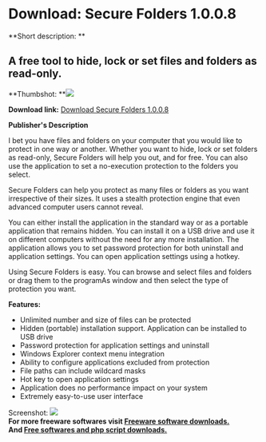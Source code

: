 # Download: Secure Folders 1.0.0.8

**Short description: **

## A free tool to hide, lock or set files and folders as read-only.

  
**Thumbshot: **![](http://www.freewarefiles.com/screenshot/secure_folders.jpg)   
  
**Download link:** [Download Secure Folders 1.0.0.8](http://freesoftwares.boysofts.com/Secure-Folders_program_96540.html)  
  

**Publisher's Description**  
  

I bet you have files and folders on your computer that you would like to
protect in one way or another. Whether you want to hide, lock or set folders
as read-only, Secure Folders will help you out, and for free. You can also use
the application to set a no-execution protection to the folders you select.

Secure Folders can help you protect as many files or folders as you want
irrespective of their sizes. It uses a stealth protection engine that even
advanced computer users cannot reveal.

You can either install the application in the standard way or as a portable
application that remains hidden. You can install it on a USB drive and use it
on different computers without the need for any more installation. The
application allows you to set password protection for both uninstall and
application settings. You can open application settings using a hotkey.

Using Secure Folders is easy. You can browse and select files and folders or
drag them to the programAs window and then select the type of protection you
want.

**Features:**

  * Unlimited number and size of files can be protected 
  * Hidden (portable) installation support. Application can be installed to USB drive 
  * Password protection for application settings and uninstall 
  * Windows Explorer context menu integration 
  * Ability to configure applications excluded from protection 
  * File paths can include wildcard masks 
  * Hot key to open application settings 
  * Application does no performance impact on your system 
  * Extremely easy-to-use user interface 

  
  
Screenshot: ![](http://www.freewarefiles.com/screenshot/secure_folders.jpg)  
**For more freeware softwares visit [Freeware software downloads.](http://freesoftwares.boysofts.com/)**   
**And [Free softwares and php script downloads.](http://www.boysofts.com/)**

